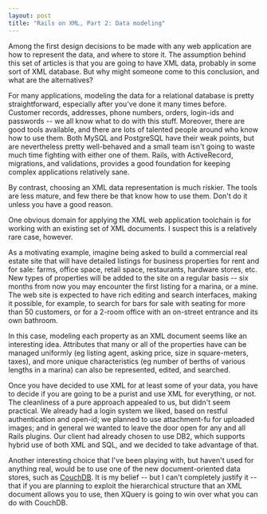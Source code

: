 ```yaml
---
layout: post
title: "Rails on XML, Part 2: Data modeling"
---
```

Among the first design decisions to be made with any web application are how to represent the data, and where to store it. The assumption behind this set of articles is that you are going to have XML data, probably in some sort of XML database. But why might someone come to this conclusion, and what are the alternatives?

For many applications, modeling the data for a relational database is pretty straightforward, especially after you've done it many times before. Customer records, addresses, phone numbers, orders, login-ids and passwords -- we all know what to do with this stuff. Moreover, there are good tools available, and there are lots of talented people around who know how to use them. Both MySQL and PostgreSQL have their weak points, but are nevertheless pretty well-behaved and a small team isn't going to waste much time fighting with either one of them. Rails, with ActiveRecord, migrations, and validations, provides a good foundation for keeping complex applications relatively sane.

By contrast, choosing an XML data representation is much riskier. The tools are less mature, and few there be that know how to use them. Don't do it unless you have a good reason.

One obvious domain for applying the XML web application toolchain is for working with an existing set of XML documents. I suspect this is a relatively rare case, however.

As a motivating example, imagine being asked to build a commercial real estate site that will have detailed listings for business properties for rent and for sale: farms, office space, retail space, restaurants, hardware stores, etc. New types of properties will be added to the site on a regular basis -- six months from now you may encounter the first listing for a marina, or a mine. The web site is expected to have rich editing and search interfaces, making it possible, for example, to search for bars for sale with seating for more than 50 customers, or for a 2-room office with an on-street entrance and its own bathroom.

In this case, modeling each property as an XML document seems like an interesting idea. Attributes that many or all of the properties have can be managed uniformly (eg listing agent, asking price, size in square-meters, taxes), and more unique characteristics (eg number of berths of various lengths in a marina) can also be represented, edited, and searched.

Once you have decided to use XML for at least some of your data, you have to decide if you are going to be a purist and use XML for everything, or not. The cleanliness of a pure approach appealed to us, but didn't seem practical. We already had a login system we liked, based on restful authentication and open-id; we planned to use attachment-fu for uploaded images; and in general we wanted to leave the door open for any and all Rails plugins. Our client had already chosen to use DB2, which supports hybrid use of both XML and SQL, and we decided to take advantage of that.

Another interesting choice that I've been playing with, but haven't used for anything real, would be to use one of the new document-oriented data stores, such as [CouchDB](http://couchdb.apache.org/). It is my belief -- but I can't completely justify it -- that if you are planning to exploit the hierarchical structure that an XML document allows you to use, then XQuery is going to win over what you can do with CouchDB.
